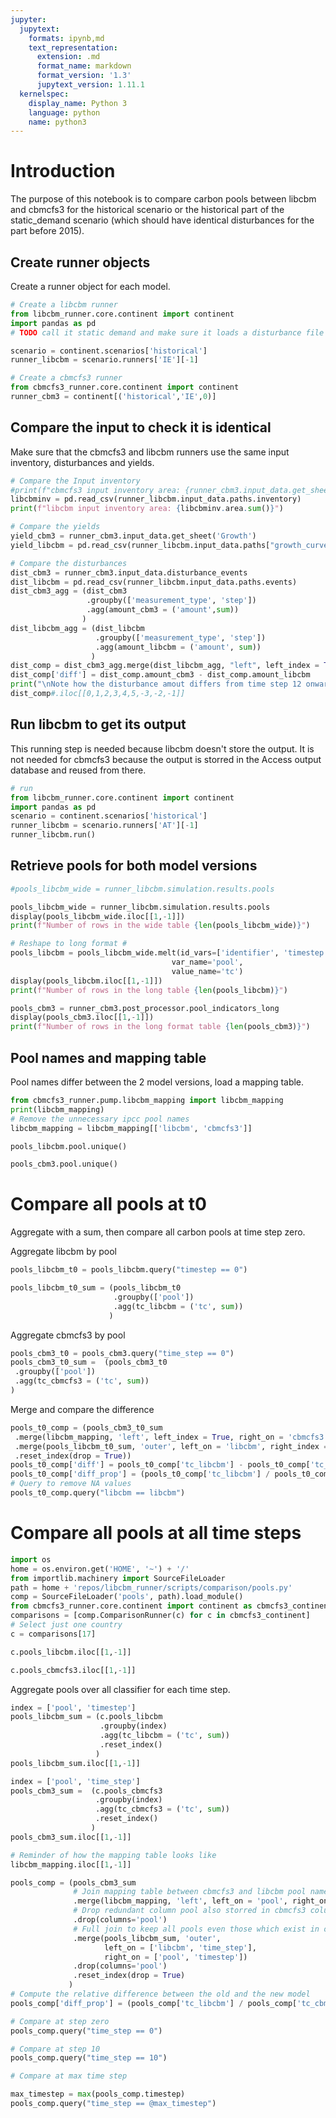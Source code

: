 ```yaml
---
jupyter:
  jupytext:
    formats: ipynb,md
    text_representation:
      extension: .md
      format_name: markdown
      format_version: '1.3'
      jupytext_version: 1.11.1
  kernelspec:
    display_name: Python 3
    language: python
    name: python3
---
```


# Introduction

The purpose of this notebook is to compare carbon pools between libcbm and cbmcfs3 for the historical scenario or the historical part of the static_demand scenario (which should have identical disturbances for the part before 2015).




## Create runner objects

Create a runner object for each model.


```python
# Create a libcbm runner
from libcbm_runner.core.continent import continent
import pandas as pd
# TODO call it static demand and make sure it loads a disturbance file from the static demand scenario

scenario = continent.scenarios['historical']
runner_libcbm = scenario.runners['IE'][-1]

# Create a cbmcfs3 runner
from cbmcfs3_runner.core.continent import continent
runner_cbm3 = continent[('historical','IE',0)]
```

## Compare the input to check it is identical

Make sure that the cbmcfs3 and libcbm runners use the same input inventory, disturbances and yields.

```python
# Compare the Input inventory
#print(f"cbmcfs3 input inventory area: {runner_cbm3.input_data.get_sheet('Inventory').area.sum()}")
libcbminv = pd.read_csv(runner_libcbm.input_data.paths.inventory)
print(f"libcbm input inventory area: {libcbminv.area.sum()}")
```

```python
# Compare the yields
yield_cbm3 = runner_cbm3.input_data.get_sheet('Growth')
yield_libcbm = pd.read_csv(runner_libcbm.input_data.paths["growth_curves"])
```

```python
# Compare the disturbances
dist_cbm3 = runner_cbm3.input_data.disturbance_events
dist_libcbm = pd.read_csv(runner_libcbm.input_data.paths.events)
dist_cbm3_agg = (dist_cbm3
                 .groupby(['measurement_type', 'step'])
                 .agg(amount_cbm3 = ('amount',sum))
                )
dist_libcbm_agg = (dist_libcbm
                   .groupby(['measurement_type', 'step'])
                   .agg(amount_libcbm = ('amount', sum))
                  )
dist_comp = dist_cbm3_agg.merge(dist_libcbm_agg, "left", left_index = True, right_index = True)
dist_comp['diff'] = dist_comp.amount_cbm3 - dist_comp.amount_libcbm
print("\nNote how the disturbance amout differs from time step 12 onwards")
dist_comp#.iloc[[0,1,2,3,4,5,-3,-2,-1]]
```

## Run libcbm to get its output

This running step is needed because libcbm doesn't store the output. It is not needed for cbmcfs3 because the output is storred in the Access output database and reused from there. 

```python
# run
from libcbm_runner.core.continent import continent
import pandas as pd
scenario = continent.scenarios['historical']
runner_libcbm = scenario.runners['AT'][-1]
runner_libcbm.run()
```

## Retrieve pools for both model versions

```python
#pools_libcbm_wide = runner_libcbm.simulation.results.pools
```

```python
pools_libcbm_wide = runner_libcbm.simulation.results.pools
display(pools_libcbm_wide.iloc[[1,-1]])
print(f"Number of rows in the wide table {len(pools_libcbm_wide)}")
```

```python
# Reshape to long format #
pools_libcbm = pools_libcbm_wide.melt(id_vars=['identifier', 'timestep', 'Input'],
                                    var_name='pool',
                                    value_name='tc')
display(pools_libcbm.iloc[[1,-1]])
print(f"Number of rows in the long table {len(pools_libcbm)}")
```

```python
pools_cbm3 = runner_cbm3.post_processor.pool_indicators_long
display(pools_cbm3.iloc[[1,-1]])
print(f"Number of rows in the long format table {len(pools_cbm3)}")
```

<!-- #region -->
## Pool names and mapping table


Pool names differ between the 2 model versions, load a mapping table.
<!-- #endregion -->

```python
from cbmcfs3_runner.pump.libcbm_mapping import libcbm_mapping
print(libcbm_mapping)
# Remove the unnecessary ipcc pool names
libcbm_mapping = libcbm_mapping[['libcbm', 'cbmcfs3']]
```

```python
pools_libcbm.pool.unique()
```

```python
pools_cbm3.pool.unique()
```

# Compare all pools at t0

Aggregate with a sum, then compare all carbon pools at time step zero. 


Aggregate libcbm by pool

```python
pools_libcbm_t0 = pools_libcbm.query("timestep == 0")

pools_libcbm_t0_sum = (pools_libcbm_t0
                       .groupby(['pool'])
                       .agg(tc_libcbm = ('tc', sum))
                      )
```

Aggregate cbmcfs3 by pool

```python
pools_cbm3_t0 = pools_cbm3.query("time_step == 0")
pools_cbm3_t0_sum =  (pools_cbm3_t0
 .groupby(['pool'])
 .agg(tc_cbmcfs3 = ('tc', sum))
)
```

Merge and compare the difference 

```python
pools_t0_comp = (pools_cbm3_t0_sum
 .merge(libcbm_mapping, 'left', left_index = True, right_on = 'cbmcfs3')
 .merge(pools_libcbm_t0_sum, 'outer', left_on = 'libcbm', right_index = True)
 .reset_index(drop = True))
pools_t0_comp['diff'] = pools_t0_comp['tc_libcbm'] - pools_t0_comp['tc_cbmcfs3']
pools_t0_comp['diff_prop'] = (pools_t0_comp['tc_libcbm'] / pools_t0_comp['tc_cbmcfs3']) - 1
# Query to remove NA values 
pools_t0_comp.query("libcbm == libcbm")
```

# Compare all pools at all time steps

```python
import os
home = os.environ.get('HOME', '~') + '/'
from importlib.machinery import SourceFileLoader
path = home + 'repos/libcbm_runner/scripts/comparison/pools.py'
comp = SourceFileLoader('pools', path).load_module()
from cbmcfs3_runner.core.continent import continent as cbmcfs3_continent
comparisons = [comp.ComparisonRunner(c) for c in cbmcfs3_continent]
# Select just one country
c = comparisons[17]
```

```python
c.pools_libcbm.iloc[[1,-1]]
```

```python
c.pools_cbmcfs3.iloc[[1,-1]]
```

Aggregate pools over all classifier for each time step.

```python
index = ['pool', 'timestep']
pools_libcbm_sum = (c.pools_libcbm
                    .groupby(index)
                    .agg(tc_libcbm = ('tc', sum))
                    .reset_index()
                   )
pools_libcbm_sum.iloc[[1,-1]]
```

```python
index = ['pool', 'time_step']
pools_cbm3_sum =  (c.pools_cbmcfs3
                   .groupby(index)
                   .agg(tc_cbmcfs3 = ('tc', sum))
                   .reset_index()
                  )
pools_cbm3_sum.iloc[[1,-1]]
```

```python
# Reminder of how the mapping table looks like
libcbm_mapping.iloc[[1,-1]]
```

```python
pools_comp = (pools_cbm3_sum
              # Join mapping table between cbmcfs3 and libcbm pool names
              .merge(libcbm_mapping, 'left', left_on = 'pool', right_on = 'cbmcfs3')
              # Drop redundant column pool also storred in cbmcfs3 column
              .drop(columns='pool')
              # Full join to keep all pools even those which exist in only one version of the model
              .merge(pools_libcbm_sum, 'outer', 
                     left_on = ['libcbm', 'time_step'], 
                     right_on = ['pool', 'timestep'])
              .drop(columns='pool')
              .reset_index(drop = True)
             )
# Compute the relative difference between the old and the new model
pools_comp['diff_prop'] = (pools_comp['tc_libcbm'] / pools_comp['tc_cbmcfs3']) - 1

```

```python
# Compare at step zero
pools_comp.query("time_step == 0")
```

```python
# Compare at step 10
pools_comp.query("time_step == 10")
```

```python
# Compare at max time step
```

```python
max_timestep = max(pools_comp.timestep)
pools_comp.query("time_step == @max_timestep")
```

```python

```
